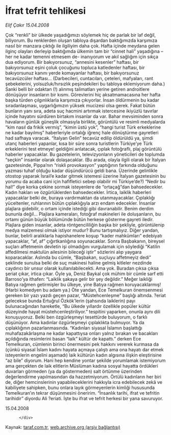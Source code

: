 # İfrat tefrit tehlikesi

*Elif Çakır 15.04.2008*

<div class="yazi">Çok “renkli” bir ülkede yaşadığımızı söylemek hiç de parlak bir laf değil, biliyorum. Bu renklerden oluşan tabloya dışardan baktığımızda karşımıza nasıl bir manzara çıktığı ile ilgiliyim daha çok.
Hafta içinde meydana gelen ilginç olayları derleyip baktığımda ülkemin tam bir “cinnet hali” yaşadığına –her ne kadar temenni etmesem de- inanıyorum ve akıl sağlığım için sıkça dua ediyorum.
Bir bakıyorsunuz, “annesini kesenler” haftası, bir bakıyorsunuz eşini çoluk çocuğunu topluca katledenler haftası, bir bakıyorsunuz kanını yerde komayanlar haftası, bir bakıyorsunuz tecavüzcüler haftası... (Darbecileri, cuntacıları, çeteleri, mafyaları, rant şebekelerini, yolsuzluk/hırsızlık peşindekileri bu tabloya eklemiyorum daha.) 
Sanki belli bir odaktan (!) alınmış talimatları yerine getiren androitlere dönüşüyor insanların bir kısmı. Görevlerini hiç aksatmamacasına her hafta başka türden çılgınlıklarla karşımıza çıkıyorlar.
İnsan öldürmenin bu kadar sıradanlaşması, uygarlığımızın yüksek mucizesi olsa gerek.
Fakat bütün bunların yanı sıra, adeta suç hacmini artırmak istercesine ikiyüzlü tavırlar içinde hayatını sürdüren birtakım insanlar da var.
Bahar mevsiminden sonra havaların günlük güneşlik olmasıyla birlikte, görüntülü ve resimli medyalarda “kim nasıl da frikik vermiş”, “kimin üstü yok”, “hangi turist Türk erkeklerine ne kadar bayılmış” haberleriyle ortalığı iğrenç hale dönüştürme gayretleri had safhaya varacak. 
“İtalyan Gelin” tecavüz edilip öldürüldü ya, şimdi utanç haberleri yapanlar, kısa bir süre sonra turistlerin Türkiye’ye Türk erkeklerini test etmeye! geldiğini anlatacak, çıplak fotoğraflı, plaj görüntülü haberler yapacaklar. Bu gazetelerin, televizyonların yöneticileri de toplumda “seçkin” insanlar olarak dolaşacaklar. (Bu arada, olayla ilgili olarak bir İtalyan gazetesinde, Pippa’nın “riskli provokasyon” yaptığının farkında olduğunu yazması tuhaf olduğu kadar düşündürücü geldi bana. Üzerinde gelinlikle otostop yaparak İsrail’e kadar gitmek istemesi üzerine İtalyan gazetesinin bu yorumu da acaba cani için hafifletici sebep olabilir mi Türkiye’de?)
“Nedir bu hal!” diye korka çekine sormak isteyenlere de “ortaçağ”dan bahsedecekler. Kadın hakları ve özgürlüklerden bahsedecekler. 
İrtica, laiklik haberleri yapacaklar belki de, buraya vardırmaktan da utanmayacaklar.
Çıplaklığı yüceltenler, ruhlarının bütün çıplaklığıyla arzı endam edecekler.
İnsanlar plajlara gidebilir, o ortam içinde istediği gibi davranabilir.
Benim derdim bununla değil... Plajlara kameraları, fotoğraf makineleri ile doluşanların, bu ortamı günün büyük bölümünde bütün herkese gösterme gayreti iledir.
Plajlara giden insanlar, adeta röntgencililiğin başka bir şekliyle, görüntülenip medya malzemesi olmak istiyor mudur? 
Bunu tartışmalıyız.
Diğer yandan, bunlar, belirli aralıklarla hapishanelere koşup “kader mahkûmları” edebiyatı yapacaklar, “af, af” çığırtkanlığına soyunacaklar.
Sonra Başbakanın, bireysel suçları affetmenin devletin işi olmadığını vurgulamak için söylediği “Katilin affedilmesi maktulün ailesinin bileceği iştir” sözlerini alıp yaygara koparacaklar. Aslında bu cümle, “Başbakan, suçluyu affetmeyiz dedi” şeklinde sunulsa belki de suç makinesi haline gelmiş kitleler nezdinde caydırıcı bir unsur olarak kullanılabilecekti.
Ama yok.
Buradan çıksa çıksa şeriat çıkar, irtica çıkar. 
Öyle ya, Deniz Baykal çok mühim bir cümle sarf etti Barroso’ya ithafen: “Laiklik şakaya gelir bir şey değildir.”
Meğer laikliği Batıya rağmen getirmişler bu ülkeye, yine Batıya rağmen koruyacaklarmış!
(Harbi komedyen bu adam ya.)
Öte yandan, Ece Temelkuran önemsenmesi gereken bir yazı yazdı geçen pazar, “Müstehcenleşme” başlığı altında.
?eriat gelecekse bunda Ertuğrul Özkök’lerin (şahsında laiklerin) payı bulunacağından hareketle, “Bu ülkede yıllardır özellikle popüler kültür düzeyinde hayat müstehcenleştiriliyor.” tespitini yaparken, onunla aynı dili konuşuyoruz. Belki ben özgürleşmeyi tesettürde buluyorum, o farklı düşünüyor. Ama kadınlar özgürleşmeyi çıplaklıkta bulmuyor. Ya da çıplaklığının pazarlanmasında. 
“Kadınları siyasal İslamın başlattığı muhafazakârlaşma ne kadar kapattıysa onları yalnız bırakan ve bacakları açıldığında resimlerini basan “laik” kültür de kapattı.” derken Ece Temelkuran, cümlenin birinci önermesini pek hakkını vererek kurmasa da (çünkü siyasal İslam kadını hayata açmaya çalıştı ama ona hayatı dar etmek isteyenlerin engelini aşamadı) laik kültürün kadın algısına ilişkin eleştirisine “az bile” diyorum.
Hani hep kendine yontar şekilde yorumlamak istemiyorum ama gerçekten de laik elitlerin Müslüman kadına sosyal hayatta ördükleri duvarları görmeden (ya da göstermeden) salt örtünme üzerinden değerlendirme yapılmasından da hazzetmiyorum.
Örtülü kadınların her biri de, diğer hemcinslerinin yapabileceklerini hakkıyla icra edebilecek zekâ ve kabiliyete sahipken, bunu onlara layık görmeyenlerin kimliği hususunda Temelkuran’ın tekrar düşünmesini öneririm.
“İnsanlık tarihi, ifrat ve tefritin tarihidir” diyordu Ali ?eriati.
İşte bu ifrat ve tefrit herkesi bir yana savuruyor.

15.04.2008
                                    
          
          
          
          </div>

Kaynak: [taraf.com.tr](http://www.taraf.com.tr/elif-cakir/makale-ifrat-tefrit-tehlikesi.htm), [web.archive.org (arşiv bağlantısı)](http://web.archive.org/web/20130708113749/http://www.taraf.com.tr/elif-cakir/makale-ifrat-tefrit-tehlikesi.htm)
